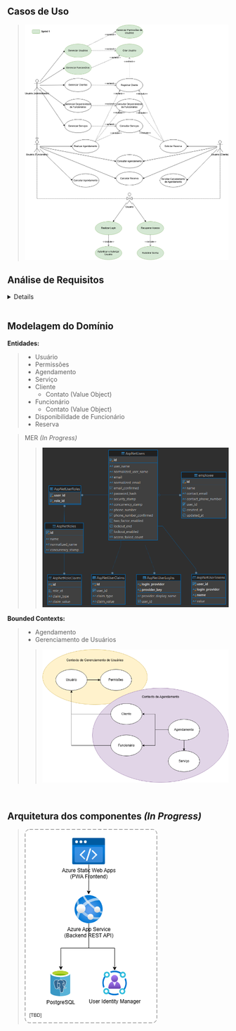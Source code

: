 ## Casos de Uso
> ![](/docs/digs/UmlCasosDeUso.drawio.png)

## Análise de Requisitos

<details>

### Requisitos Funcionais (RF)

Ator: Usuário
> **RF01**: Login
> - O sistema deve permitir aos usuários realizarem login utilizando suas credenciais (email e senha)

> **RF02**: Esqueceu a Senha
> - O sistema deve permitir aos usuários recuperarem o acesso redefinindo sua senha

Ator: Usuário Administrador

> **RF03**: Geremnciamento de Usuários e Permissões
> - O sistema deve permitir ao usuário Administrador gerenciar o cadastro de usuários e sias permissões

> **RF04**: Gerenciamento de Funcionários
> - O sistema deve permitir ao usuário Administrador cadastrar novos funcionários

> **RF05**: Gerenciamento de Clientes
> - O sistema deve permitir ao usuário Administrador gerenciar o cadastro de clientes

> **RF06**: Gerenciamento de Disponibilidade de Funcionários
> - O sistema deve permitir ao usuário Administrador gerenciar a disponibilidade dos funcionários

Aror: Usuário Funcionário
> **RF07**: Gerenciamento de Serviços
> - O sistema deve permitir ao usuário Funcionário ou Administrador gerenciar o cadastro de serviços

> **RF08**: Agendamento de Serviços
> - O sistema deve permitir ao usuário Funcionário ou Administrador agendar serviços para os clientes

> **RF09**: Visualização de Agendamentos
> - O sistema deve permitir ao usuário Funcionário ou Administrador consultar os agendamentos disponíveis

> **RF10**: Cancelamento de Agendamento
> - O sistema deve permitir ao usuário Funcionário ou Administrador cancelar agendamentos pendentes

> **RF11**: Edição de Agendamentos
> - O sistema deve permitir ao usuário Funcionário ou Administrador editar seus agendamentos

Ator: Usuário Cliente
> **RF12**: Solicição de Reserva de Agendamento
> - O sistema deve permitir ao usuário Cliente solicitar a reserva de agendamento

> **RF13**: Cancelamento de Reserva de Agendamento
> - O sistema deve permitir ao usuário Cliente cancelar a reserva de agendamento

> **RF14**: Solicitação de Cancelamento de Agendamento
> - O sistema deve permitir ao usuário Cliente solicitar o cancelamento de agendamento

> **RF15**: Visualização de Agendamentos
> - O sistema deve permitir ao usuário Cliente consultar os detalhes dos seus agendamentos

Ator: Sistema
> **RF16**: Autenticação e Autorização de Acesso
> - O sistema deve implementar o controle de acesso as funcionalidades conforme as permissões dos usuários

> **RF17**: Notificações de Agendamento
> - O sistema deve notificar os Clientes sobre o status do agendamento

<br>

### Requisitos Não Funcionais

> **RNF01**: Autenticação e Autorização
> - O sistema deve garantir o controle de acesso dos usuários as funcionalidades conforme suas permissões de acesso

> **RNF02**: Design Responsivo
> - A aplicação PWA deve ser responsiva para se adequar a diferentes resoluções e dispositivos móveis

> **RNF03**: Suporte Offline
> - A aplicação PWA deve ser capaz de funcionar offline disponibilizando funcionalidades básicas

</details>

<br>

## Modelagem do Domínio

**Entidades:**
> - Usuário
> - Permissões
> - Agendamento
> - Serviço
> - Cliente
>    - Contato (Value Object)
> - Funcionário
>    - Contato (Value Object)
> - Disponibilidade de Funcionário
> - Reserva

> MER _(In Progress)_
>> ![](/docs/digs/MER.png)

**Bounded Contexts:**
> - Agendamento
> - Gerenciamento de Usuários
>> ![](/docs/digs/BoundedContexts.drawio.png)

<br>

## Arquitetura dos componentes _(In Progress)_
> ![](/docs/digs/ArquiteturaDosComponentes.drawio.png)
